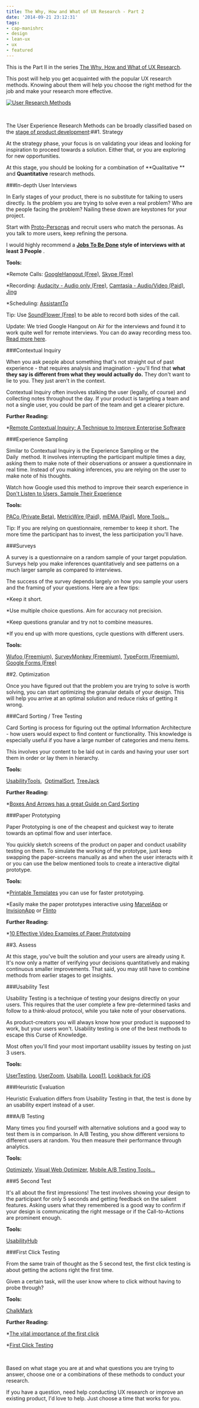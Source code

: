 ```yaml
---
title: The Why, How and What of UX Research - Part 2
date: '2014-09-21 23:12:31'
tags:
- cap-manishrc
- design
- lean-ux
- ux
- featured
---
```


This is the Part II in the series 
[The Why, How and What of UX Research](www.multunus.com/blog/2014/09/why-how-and-what-of-ux-research-part-1/).

This post will help you get acquainted with the popular UX research methods. Knowing about them will help you choose the right method for the job and make your research more effective.


[![User Research Methods](http://www.multunus.com/wp-content/uploads/2014/09/user-research-methods-2dandqs-1.png)](http://www.multunus.com/wp-content/uploads/2014/09/user-research-methods-2dandqs-1.png)

 

The User Experience Research Methods can be broadly classified based on the 
[stage of product development](http://www.nngroup.com/articles/which-ux-research-methods/):##1. Strategy


At the strategy phase, your focus is on validating your ideas and looking for inspiration to proceed towards a solution. Either that, or you are exploring for new opportunities.

At this stage, you should be looking for a combination of 
**Qualitative **
and 
**Quantitative**
 research methods.


###In-depth User Interviews


In Early stages of your product, there is no substitute for talking to users directly. 
Is the problem you are trying to solve even a real problem? 
Who are the people facing the problem? Nailing these down are keystones for your project.

Start with 
[Proto-Personas](http://uxmag.com/articles/using-proto-personas-for-executive-alignment) and recruit users who match the personas. As you talk to more users, keep refining the persona.

I would highly recommend a 
**[Jobs To Be Done](www.youtube.com/watch?v=f84LymEs67Y) style of interviews with at least 3 People**
.


**Tools:**



*Remote Calls: 
[GoogleHangout (Free)](https://plus.google.com/hangouts), 
[Skype (Free)](http://www.skype.com/)

    
*Recording: 
[Audacity - Audio only (Free)](http://audacity.sourceforge.net/), 
[Camtasia - Audio/Video (Paid)](http://www.techsmith.com/camtasia.html), 
[Jing](http://www.techsmith.com/jing.html)

    
*Scheduling: 
[AssistantTo](http://www.trybetty.com/assistantto/)


Tip: Use 
[SoundFlower (Free)](http://cycling74.com/products/soundflower/) to be able to record both sides of the call.

Update: We tried Google Hangout on Air for the interviews and found it to work quite well for remote interviews. You can do away recording mess too. 
[Read more here](www.multunus.com/blog/2014/09/using-google-hangouts-air-remote-usability-testing/).


###Contextual Inquiry


When you ask people about something that's not straight out of past experience - that requires analysis and imagination - you'll find that 
**what they say is different from what they would actually do.**
 They don't want to lie to you. They just aren't in the context.

Contextual Inquiry often involves stalking the user (legally, of course) and collecting notes throughout the day. If your product is targeting a team and not a single user, you could be part of the team and get a clearer picture.


**Further Reading:**



*[Remote Contextual Inquiry: A Technique to Improve Enterprise Software](http://boxesandarrows.com/remote-contextual-inquiry-a-technique-to-improve-enterprise-software/)


###Experience Sampling


Similar to Contextual Inquiry is the Experience Sampling or the 
Daily  method. It involves interrupting the participant multiple times a day, asking them to make note of their observations or answer a questionnaire in real time. Instead of you making inferences, you are relying on the user to make note of his thoughts.

Watch how Google used this method to improve their search experience in 
[Don't Listen to Users, Sample Their Experience](http://vimeo.com/84689123)


**Tools:**
 
[PACo (Private Beta)](https://quantifiedself.appspot.com/main.jsp), 
[MetricWire (Paid)](https://metricwire.com/), 
[mEMA (Paid)](https://itunes.apple.com/us/app/mema/id593566606?ls=1&mt=8), 
[More Tools...](http://www.otago.ac.nz/psychology/otago047475.pdf)


Tip: If you are relying on questionnaire, remember to keep it short. The more time the participant has to invest, the less participation you'll have.


###Surveys


A survey is a questionnaire on a random sample of your target population. Surveys help you make inferences quantitatively and see patterns on a much larger sample as compared to interviews.

The success of the survey depends largely on how you sample your users and the framing of your questions. Here are a few tips:


*Keep it short.

    
*Use multiple choice questions. Aim for accuracy not precision.

    
*Keep questions granular and try not to combine measures.

    
*If you end up with more questions, cycle questions with different users.


**Tools:**
 
[Wufoo (Freemium)](http://wufoo.com), 
[SurveyMonkey (Freemium)](http://surveymonkey.com), 
[TypeForm (Freemium)](http://www.typeform.com/), 
[Google Forms (Free)](http://www.google.com/google-d-s/createforms.html)


##2. Optimization


Once you have figured out that the problem you are trying to solve is worth solving, you can start optimizing the granular details of your design. This will help you arrive at an optimal solution and reduce risks of getting it wrong.


###Card Sorting / Tree Testing


Card Sorting is process for figuring out the optimal Information Architecture - how users would 
expect to find content or functionality. This knowledge is especially useful if you have a large number of categories and menu items.

This involves your content to be laid out in cards and having your user sort them in order or lay them in hierarchy.


**Tools:**
 
[UsabilityTools](http://usabilitytools.com/), 
[OptimalSort](http://www.optimalworkshop.com/optimalsort.htm), 
[TreeJack](http://www.optimalworkshop.com/treejack.htm)


**Further Reading:**



*[Boxes And Arrows has a great Guide on Card Sorting](http://boxesandarrows.com/card-sorting-a-definitive-guide/)


###Paper Prototyping


Paper Prototyping is one of the cheapest and quickest way to iterate towards an optimal flow and user interface.

You quickly sketch screens of the product on paper and conduct usability testing on them. To simulate the working of the prototype, just keep swapping the paper-screens manually as and when the user interacts with it or you can use the below mentioned tools to create a interactive digital prototype.


**Tools:**



*[Printable Templates](http://www.smashingmagazine.com/2010/03/29/free-printable-sketching-wireframing-and-note-taking-pdf-templates/) you can use for faster prototyping.

    
*Easily make the paper prototypes interactive using 
[MarvelApp](https://marvelapp.com/) or 
[InvisionApp](http://invisionapp.com/) or 
[Flinto](https://www.flinto.com/)


**Further Reading:**



*[10 Effective Video Examples of Paper Prototyping](http://speckyboy.com/2010/06/24/10-effective-video-examples-of-paper-prototyping/)


##3. Assess


At this stage, you've built the solution and your users are already using it. It's now only a matter of verifying your decisions quantitatively and making continuous smaller improvements. That said, you may still have to combine methods from earlier stages to get insights.


###Usability Test


Usability Testing is a technique of testing your designs directly on your users. This requires that the user complete a few pre-determined tasks and follow to a think-aloud protocol, while you take note of your observations.

As product-creators you will always know how your product is supposed to work, but your users won't. Usability testing is one of the best methods to escape this Curse of Knowledge.

Most often you'll find your most important usability issues by testing on just 3 users.


**Tools:**
 
[UserTesting](http://usertesting.com), 
[UserZoom](http://www.userzoom.com/), 
[Usabilla](https://usabilla.com/), 
[Loop11](http://www.loop11.com/), 
[Lookback for iOS](https://lookback.io/)


###Heuristic Evaluation


Heuristic Evaluation differs from Usability Testing in that, the test is done by an usability 
expert instead of a user.


###A/B Testing


Many times you find yourself with alternative solutions and a good way to test them is in comparison. In A/B Testing, you show different versions to different users at random. You then measure their performance through analytics.


**Tools:**
 
[Optimizely](https://www.optimizely.com/), 
[Visual Web Optimizer](https://vwo.com/), 
[Mobile A/B Testing Tools...](http://leanstack.io/mobile-a-b-testing)


###5 Second Test


It's all about the first impressions! The test involves showing your design to the participant for only 5 seconds and getting feedback on the salient features. Asking users what they remembered is a good way to confirm if your design is communicating the right message or if the Call-to-Actions are prominent enough.


**Tools:**
 
[UsabilityHub](https://usabilityhub.com/)


###First Click Testing


From the same train of thought as the 5 second test, the 
first click testing is about getting the actions right the first time.

Given a certain task, will the user know where to click without having to probe through?


**Tools:**
 
[ChalkMark](http://www.optimalworkshop.com/chalkmark.htm)


**Further Reading:**



*[The vital importance of the first click](http://www.gerrymcgovern.com/new-thinking/vital-importance-first-click)

    
*[First Click Testing](http://www.measuringusability.com/blog/first-click.php)

 

Based on what stage you are at and what questions you are trying to answer, choose one or a combinations of these methods to conduct your research.

If you have a question, need help conducting UX research or improve an existing product, I'd love to help. Just choose a time that works for you.

